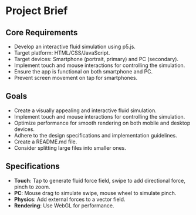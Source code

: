 # Project Brief

## Core Requirements

- Develop an interactive fluid simulation using p5.js.
- Target platform: HTML/CSS/JavaScript.
- Target devices: Smartphone (portrait, primary) and PC (secondary).
- Implement touch and mouse interactions for controlling the simulation.
- Ensure the app is functional on both smartphone and PC.
- Prevent screen movement on tap for smartphones.

## Goals

- Create a visually appealing and interactive fluid simulation.
- Implement touch and mouse interactions for controlling the simulation.
- Optimize performance for smooth rendering on both mobile and desktop devices.
- Adhere to the design specifications and implementation guidelines.
- Create a README.md file.
- Consider splitting large files into smaller ones.

## Specifications

-   **Touch**: Tap to generate fluid force field, swipe to add directional force, pinch to zoom.
-   **PC**: Mouse drag to simulate swipe, mouse wheel to simulate pinch.
-   **Physics**: Add external forces to a vector field.
-   **Rendering**: Use WebGL for performance.
